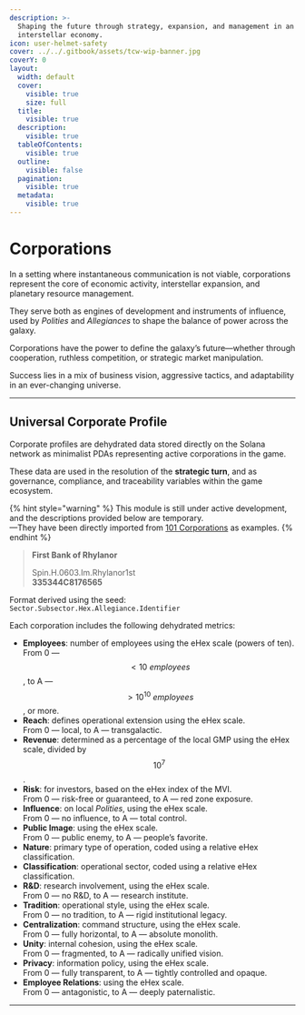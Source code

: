 ```yaml
---
description: >-
  Shaping the future through strategy, expansion, and management in an evolving
  interstellar economy.
icon: user-helmet-safety
cover: ../../.gitbook/assets/tcw-wip-banner.jpg
coverY: 0
layout:
  width: default
  cover:
    visible: true
    size: full
  title:
    visible: true
  description:
    visible: true
  tableOfContents:
    visible: true
  outline:
    visible: false
  pagination:
    visible: true
  metadata:
    visible: true
---
```


# Corporations

In a setting where instantaneous communication is not viable, corporations represent the core of economic activity, interstellar expansion, and planetary resource management.

They serve both as engines of development and instruments of influence, used by _Polities_ and _Allegiances_ to shape the balance of power across the galaxy.

Corporations have the power to define the galaxy’s future—whether through cooperation, ruthless competition, or strategic market manipulation.

Success lies in a mix of business vision, aggressive tactics, and adaptability in an ever-changing universe.

***

## Universal Corporate Profile

Corporate profiles are dehydrated data stored directly on the Solana network as minimalist PDAs representing active corporations in the game.

These data are used in the resolution of the **strategic turn**, and as governance, compliance, and traceability variables within the game ecosystem.

{% hint style="warning" %}
This module is still under active development, and the descriptions provided below are temporary.\
—They have been directly imported from [101 Corporations](https://www.drivethrurpg.com/en/product/121552/101-corporations) as examples.
{% endhint %}

> **First Bank of Rhylanor**
>
> Spin.H.0603.Im.Rhylanor1st\
> **335344C8176565**

Format derived using the seed:\
`Sector.Subsector.Hex.Allegiance.Identifier`

Each corporation includes the following dehydrated metrics:

* **Employees**: number of employees using the eHex scale (powers of ten).\
  From 0 — $$< 10\ employees$$, to A — $$> 10^{10}\ employees$$, or more.
* **Reach**: defines operational extension using the eHex scale.\
  From 0 — local, to A — transgalactic.
* **Revenue**: determined as a percentage of the local GMP using the eHex scale, divided by $$10^7$$.
* **Risk**: for investors, based on the eHex index of the MVI.\
  From 0 — risk-free or guaranteed, to A — red zone exposure.
* **Influence**: on local _Polities_, using the eHex scale.\
  From 0 — no influence, to A — total control.
* **Public Image**: using the eHex scale.\
  From 0 — public enemy, to A — people’s favorite.
* **Nature**: primary type of operation, coded using a relative eHex classification.
* **Classification**: operational sector, coded using a relative eHex classification.
* **R&D**: research involvement, using the eHex scale.\
  From 0 — no R&D, to A — research institute.
* **Tradition**: operational style, using the eHex scale.\
  From 0 — no tradition, to A — rigid institutional legacy.
* **Centralization**: command structure, using the eHex scale.\
  From 0 — fully horizontal, to A — absolute monolith.
* **Unity**: internal cohesion, using the eHex scale.\
  From 0 — fragmented, to A — radically unified vision.
* **Privacy**: information policy, using the eHex scale.\
  From 0 — fully transparent, to A — tightly controlled and opaque.
* **Employee Relations**: using the eHex scale.\
  From 0 — antagonistic, to A — deeply paternalistic.

***
